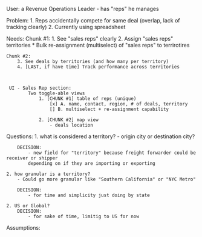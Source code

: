 User: a Revenue Operations Leader
    - has "reps" he manages

Problem: 
    1. Reps accidentally compete for same deal (overlap, lack of tracking clearly)
    2. Currently using spreadsheet

Needs:
    Chunk #1:
        1. See "sales reps" clearly 
        2. Assign "sales reps" territories
            * Bulk re-assignment (multiselect) of "sales reps" to terrirotires


    Chunk #2:
        3. See deals by territories (and how many per territory)
        4. [LAST, if have time] Track performance across territories  



     UI - Sales Rep section:
            Two toggle-able views
                1. [CHUNK #1] table of reps (unique)
                    [x] A. name, contact, region, # of deals, territory
                    [] B. multiselect + re-assignment capability

                2. [CHUNK #2] map view 
                    - deals location



Questions:
    1. what is considered a territory?
        - origin city or destination city?

        DECISION: 
            - new field for "territory" because freight forwarder could be receiver or shipper 
            depending on if they are importing or exporting
    
    2. how granular is a territory?
        - Could go more granular like "Southern California" or "NYC Metro"

        DECISION:
            - for time and simplicity just doing by state

    2. US or Global?
        DECISION:
            - for sake of time, limitig to US for now



Assumptions:
